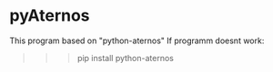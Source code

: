 # pyAternos
This program based on "python-aternos"
If programm doesnt work:

>>>pip install python-aternos

